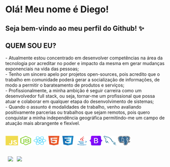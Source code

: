<h1>Olá! Meu nome é Diego!</h1>

<h2>Seja bem-vindo ao meu perfil do Github! ✨</h2>


<!--
**diegocostaxp/diegocostaxp** is a  _special_ ✨ repository because its `README.md` (this file) appears on your GitHub profile.

-->
<h2>QUEM SOU EU?</h2>
<p>
- Atualmente estou concentrado em desenvolver competências na área da tecnologia por acreditar no poder e impacto da mesma em gerar mudanças exponenciais na vida das pessoas; </br>
- Tenho um sincero apelo por projetos open-sources, pois acredito que o trabalho em comunidade poderá gerar a socialização de informações, de modo a permitir o barateamento de produtos e serviços;</br>
- Profissionalmente, a minha ambição é seguir carreira como um desenvolvedor full stack, ou seja, tornar-me um profissional que possa atuar e colaborar em qualquer etapa do desenvolvimento de sistemas;</br>
- Quando o assunto é modalidades de trabalho, venho avaliando positivamente parcerias ou trabalhos que sejam remotos, pois quero conquistar a minha independência geográfica permitindo-me um campo de atuação mais abrangente e flexível. 
</p>

<div style="display: inline_block"><br>
  <img align="center" alt="javascript" height="30" width="40" src="https://raw.githubusercontent.com/devicons/devicon/master/icons/javascript/javascript-plain.svg">
  <img align="center" alt="nodejs" height="30" width="40" src="https://raw.githubusercontent.com/devicons/devicon/master/icons/nodejs/nodejs-plain.svg">
  <img align="center" alt="react" height="30" width="40" src="https://raw.githubusercontent.com/devicons/devicon/master/icons/react/react-original.svg">
  <img align="center" alt="html" height="30" width="40" src="https://raw.githubusercontent.com/devicons/devicon/master/icons/html5/html5-original.svg">
  <img align="center" alt="css" height="30" width="40" src="https://raw.githubusercontent.com/devicons/devicon/master/icons/css3/css3-original.svg">
  <img align="center" alt="java" height="30" width="40" src="https://raw.githubusercontent.com/devicons/devicon/master/icons/java/java-original.svg">
  <img align="center" alt="bootstraps" height="30" width="40" src="https://raw.githubusercontent.com/devicons/devicon/master/icons/bootstrap/bootstrap-original.svg">
  <img align="center" alt="mysql" height="30" width="40" src="https://raw.githubusercontent.com/devicons/devicon/master/icons/mysql/mysql-original.svg">
  <img align="center" alt="postgresql" height="30" width="40" src="https://raw.githubusercontent.com/devicons/devicon/master/icons/postgresql/postgresql-original.svg">
</div>
<br>
<br>
<div>
  <a href = "mailto:diegocostaxp@gmail.com"><img src="https://img.shields.io/badge/Gmail-D14836?style=for-the-badge&logo=gmail&logoColor=white" target="_blank"></a>
  <a href="https://www.linkedin.com/in/diegodealmeidacosta" target="_blank"><img src="https://img.shields.io/badge/-LinkedIn-%230077B5?style=for-the-badge&logo=linkedin&logoColor=white" target="_blank"></a>   
</div>
